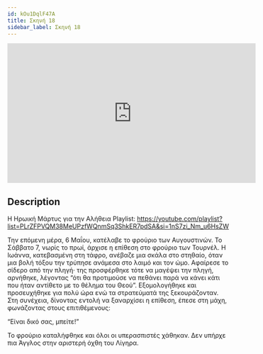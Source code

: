 ```yaml
---
id: kOu1DqlF47A
title: Σκηνή 18
sidebar_label: Σκηνή 18
---
```


<iframe
  width="560"
  height="315"
  src="https://www.youtube.com/embed/kOu1DqlF47A"
  title="YouTube video player"
  frameborder="0"
  allow="accelerometer; autoplay; clipboard-write; encrypted-media; gyroscope; picture-in-picture; web-share"
  referrerpolicy="strict-origin-when-cross-origin"
  allowfullscreen
></iframe>

## Description

Η Ηρωική Μάρτυς για την Αλήθεια
Playlist: https://youtube.com/playlist?list=PLrZFPVQM38MeUPzfWQnmSq3ShkER7pdSA&si=1nS7zi_Nm_u6HsZW 

Την επόμενη μέρα, 6 Μαΐου, κατέλαβε το φρούριο των Αυγουστινών. Το Σάββατο 7, νωρίς το πρωί, άρχισε η επίθεση στο φρούριο των Τουρνέλ. Η Ιωάννα, κατεβασμένη στη τάφρο, ανέβαζε μια σκάλα στο στηθαίο, όταν μια βολή τόξου την τρύπησε ανάμεσα στο λαιμό και τον ώμο. Αφαίρεσε το σίδερο από την πληγή· της προσφέρθηκε τότε να μαγέψει την πληγή, αρνήθηκε, λέγοντας “ότι θα προτιμούσε να πεθάνει παρά να κάνει κάτι που ήταν αντίθετο με το θέλημα του Θεού”. Εξομολογήθηκε και προσευχήθηκε για πολύ ώρα ενώ τα στρατεύματά της ξεκουράζονταν. Στη συνέχεια, δίνοντας εντολή να ξαναρχίσει η επίθεση, έπεσε στη μάχη, φωνάζοντας στους επιτιθέμενους:

“Είναι δικό σας, μπείτε!”

Το φρούριο καταλήφθηκε και όλοι οι υπερασπιστές χάθηκαν. Δεν υπήρχε πια Άγγλος στην αριστερή όχθη του Λίγηρα.
